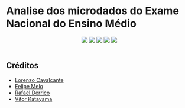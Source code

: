 # Analise dos microdados do Exame Nacional do Ensino Médio

<div align="center">
 
 <img src="https://img.shields.io/badge/Python-FFD43B?style=for-the-badge&logo=python&logoColor=blue" />
 <img src="https://img.shields.io/badge/pandas-%23150458.svg?style=for-the-badge&logo=pandas&logoColor=white"/>
 <img src="https://img.shields.io/badge/Matplotlib-%23ffffff.svg?style=for-the-badge&logo=Matplotlib&logoColor=black"/>
 <img src="https://img.shields.io/badge/Plotly-%233F4F75.svg?style=for-the-badge&logo=plotly&logoColor=white"/>
 <img src="https://img.shields.io/badge/Instagram-E4405F?style=for-the-badge&logo=instagram&logoColor=white" />

</div>

<br>

<div align="center">

<!--
  *Participantes:*  
  <a href="https://github.com/LorenzoC5">[![GitHub Badge](https://img.shields.io/badge/LorenzoC5-100000?style=for-the-badge&logo=GitHub&logoColor=white)](https://github.com/LorenzoC5)</a> 
  <a href="https://github.com/Felipe0899">[![GitHub Badge](https://img.shields.io/badge/Felipe0899-100000?style=for-the-badge&logo=GitHub&logoColor=white)](https://github.com/Felipe0899)</a>
  <a href="https://github.com/rafaeldrc)">[![GitHub Badge](https://img.shields.io/badge/rafaeldrc-100000?style=for-the-badge&logo=GitHub&logoColor=white)](https://github.com/rafaeldrc)</a>
  <a href="https://github.com/Vitorak2">[![GitHub Badge](https://img.shields.io/badge/Vitorak2-100000?style=for-the-badge&logo=GitHub&logoColor=white)](https://github.com/Vitorak2)</a>
-->

</div>




## Créditos

* [Lorenzo Cavalcante](https://github.com/LorenzoC5)
* [Felipe Melo](https://github.com/Felipe0899)
* [Rafael Derrico](https://github.com/rafaeldrc)
* [Vitor Katayama](https://github.com/Vitorak2)

